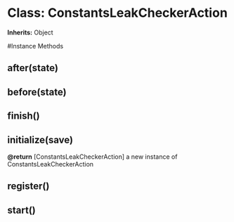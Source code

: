 # Class: ConstantsLeakCheckerAction
**Inherits:** Object
    




#Instance Methods
## after(state) [](#method-i-after)

## before(state) [](#method-i-before)

## finish() [](#method-i-finish)

## initialize(save) [](#method-i-initialize)

**@return** [ConstantsLeakCheckerAction] a new instance of ConstantsLeakCheckerAction

## register() [](#method-i-register)

## start() [](#method-i-start)

